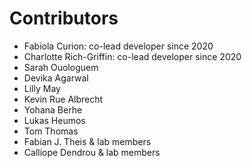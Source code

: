 # Contributors

- Fabiola Curion: co-lead developer since 2020
- Charlotte Rich-Griffin: co-lead developer since 2020
- Sarah Ouologuem
- Devika Agarwal
- Lilly May
- Kevin Rue Albrecht
- Yohana Berhe
- Lukas Heumos
- Tom Thomas
- Fabian J. Theis & lab members
- Calliope Dendrou & lab members
